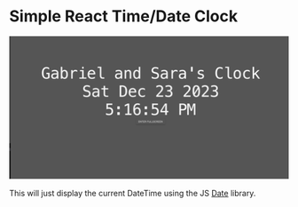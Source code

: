 # Simple React Time/Date Clock

![Alt text](https://raw.githubusercontent.com/TextuarySolid45/private-repo-readmes/main/images/time-clock.png)

This will just display the current DateTime using the JS [Date](https://developer.mozilla.org/en-US/docs/Web/JavaScript/Reference/Global_Objects/Date) library.
